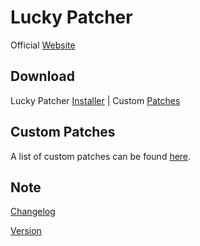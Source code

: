 # Lucky Patcher
Official [Website](https://luckypatchers.com)

## Download
Lucky Patcher [Installer](https://chelpus.com/luckypatcher/LuckyPatcherInstaller.apk) | Custom [Patches](https://chelpus.com/luckypatcher/CustomPatches.zip)

## Custom Patches
A list of custom patches can be found [here](https://patch.chelpus.com).

## Note
[Changelog](https://chelpus.com/luckypatcher/Changelogs.vers)

[Version](https://chelpus.com/luckypatcher/Changelogs.vers)
